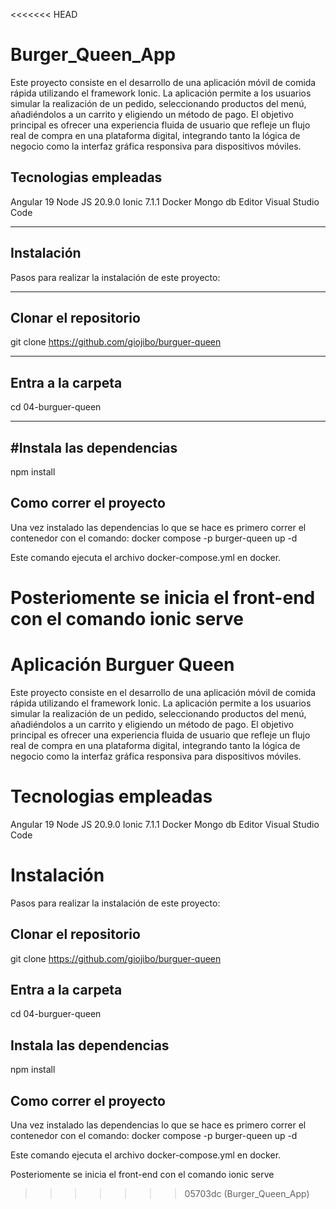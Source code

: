 <<<<<<< HEAD
# Burger_Queen_App
Este proyecto consiste en el desarrollo de una aplicación móvil de comida rápida utilizando el framework Ionic. La aplicación permite a los usuarios simular la realización de un pedido, seleccionando productos del menú, añadiéndolos a un carrito y eligiendo un método de pago. El objetivo principal es ofrecer una experiencia fluida de usuario que refleje un flujo real de compra en una plataforma digital, integrando tanto la lógica de negocio como la interfaz gráfica responsiva para dispositivos móviles.

Tecnologias empleadas
---
Angular 19 Node JS 20.9.0 Ionic 7.1.1 Docker Mongo db Editor Visual Studio Code

---
Instalación
---
Pasos para realizar la instalación de este proyecto:

---
Clonar el repositorio
---
git clone https://github.com/giojibo/burguer-queen

---
Entra a la carpeta
---
cd 04-burguer-queen

---
#Instala las dependencias
---
npm install

Como correr el proyecto
---
Una vez instalado las dependencias lo que se hace es primero correr el contenedor con el comando: docker compose -p burger-queen up -d

Este comando ejecuta el archivo docker-compose.yml en docker.

Posteriomente se inicia el front-end con el comando ionic serve
=======
# Aplicación Burguer Queen 

Este proyecto consiste en el desarrollo de una aplicación móvil de comida rápida utilizando el framework Ionic. La aplicación permite a los usuarios simular la realización de un pedido, seleccionando productos del menú, añadiéndolos a un carrito y eligiendo un método de pago. El objetivo principal es ofrecer una experiencia fluida de usuario que refleje un flujo real de compra en una plataforma digital, integrando tanto la lógica de negocio como la interfaz gráfica responsiva para dispositivos móviles.

# Tecnologias empleadas 

Angular 19
Node JS 20.9.0
Ionic 7.1.1 
Docker 
Mongo db 
Editor Visual Studio Code

# Instalación 
Pasos para realizar la instalación de este proyecto: 

## Clonar el repositorio
git clone https://github.com/giojibo/burguer-queen

## Entra a la carpeta 

cd 04-burguer-queen 

## Instala las dependencias 
npm install

## Como correr el proyecto

Una vez instalado las dependencias lo que se hace es primero correr el contenedor con el comando: 
docker compose -p burger-queen up -d

Este comando ejecuta el archivo docker-compose.yml en docker. 

Posteriomente se inicia el front-end con el comando ionic serve 
>>>>>>> 05703dc (Burger_Queen_App)
